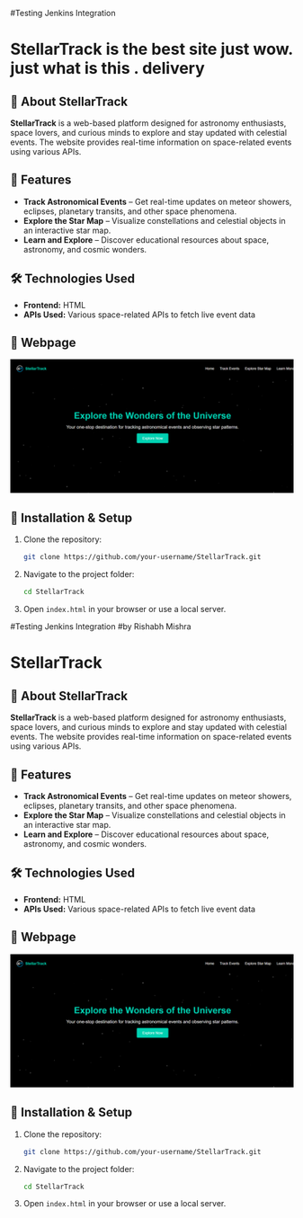#Testing Jenkins Integration 




# StellarTrack is the best site just wow. just what is this . delivery 

## 🚀 About StellarTrack
**StellarTrack** is a web-based platform designed for astronomy enthusiasts, space lovers, and curious minds to explore and stay updated with celestial events. The website provides real-time information on space-related events using various APIs.

## 🌌 Features
- **Track Astronomical Events** – Get real-time updates on meteor showers, eclipses, planetary transits, and other space phenomena.
- **Explore the Star Map** – Visualize constellations and celestial objects in an interactive star map.
- **Learn and Explore** – Discover educational resources about space, astronomy, and cosmic wonders.

## 🛠️ Technologies Used
- **Frontend:** HTML
- **APIs Used:** Various space-related APIs to fetch live event data

## 📸 Webpage
![image alt](https://github.com/GGupta03/StellarTrack/blob/main/Webpage_ST.png?raw=true)

## 🔧 Installation & Setup
1. Clone the repository:
   ```sh
   git clone https://github.com/your-username/StellarTrack.git
   ```
2. Navigate to the project folder:
   ```sh
   cd StellarTrack
   ```
3. Open `index.html` in your browser or use a local server.


#Testing Jenkins Integration 
#by Rishabh Mishra


# StellarTrack

## 🚀 About StellarTrack
**StellarTrack** is a web-based platform designed for astronomy enthusiasts, space lovers, and curious minds to explore and stay updated with celestial events. The website provides real-time information on space-related events using various APIs.

## 🌌 Features
- **Track Astronomical Events** – Get real-time updates on meteor showers, eclipses, planetary transits, and other space phenomena.
- **Explore the Star Map** – Visualize constellations and celestial objects in an interactive star map.
- **Learn and Explore** – Discover educational resources about space, astronomy, and cosmic wonders.

## 🛠️ Technologies Used
- **Frontend:** HTML
- **APIs Used:** Various space-related APIs to fetch live event data

## 📸 Webpage
![image alt](https://github.com/GGupta03/StellarTrack/blob/main/Webpage_ST.png?raw=true)

## 🔧 Installation & Setup
1. Clone the repository:
   ```sh
   git clone https://github.com/your-username/StellarTrack.git
   ```
2. Navigate to the project folder:
   ```sh
   cd StellarTrack
   ```
3. Open `index.html` in your browser or use a local server.


